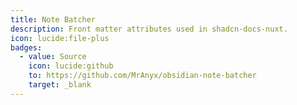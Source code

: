 ```yaml
---
title: Note Batcher
description: Front matter attributes used in shadcn-docs-nuxt.
icon: lucide:file-plus
badges:
  - value: Source
    icon: lucide:github
    to: https://github.com/MrAnyx/obsidian-note-batcher
    target: _blank
---
```

